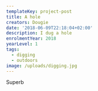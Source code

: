 ```yaml
---
templateKey: project-post
title: A hole
creators: Dougie
date: '2018-06-09T22:18:04+02:00'
description: I dug a hole
enrolmentYear: 2018
yearLevel: 1
tags:
  - digging
  - outdoors
image: /uploads/digging.jpg
---
```


Superb
